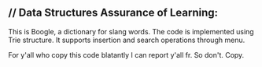 // Data Structures Assurance of Learning:
------------------------------------------------

This is Boogle, a dictionary for slang words. The code is implemented using Trie structure. It supports insertion and search operations through menu. 

For y'all who copy this code blatantly I can report y'all fr. 
So don't. Copy.
